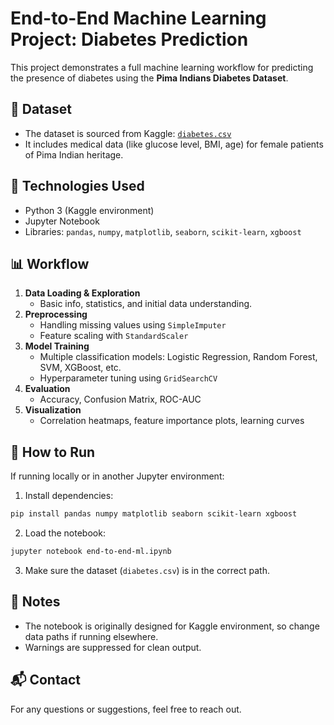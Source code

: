 
# End-to-End Machine Learning Project: Diabetes Prediction

This project demonstrates a full machine learning workflow for predicting the presence of diabetes using the **Pima Indians Diabetes Dataset**.

## 📁 Dataset
- The dataset is sourced from Kaggle: [`diabetes.csv`](https://www.kaggle.com/datasets/uciml/pima-indians-diabetes-database)
- It includes medical data (like glucose level, BMI, age) for female patients of Pima Indian heritage.

## 🔧 Technologies Used
- Python 3 (Kaggle environment)
- Jupyter Notebook
- Libraries: `pandas`, `numpy`, `matplotlib`, `seaborn`, `scikit-learn`, `xgboost`

## 📊 Workflow
1. **Data Loading & Exploration**
   - Basic info, statistics, and initial data understanding.
2. **Preprocessing**
   - Handling missing values using `SimpleImputer`
   - Feature scaling with `StandardScaler`
3. **Model Training**
   - Multiple classification models: Logistic Regression, Random Forest, SVM, XGBoost, etc.
   - Hyperparameter tuning using `GridSearchCV`
4. **Evaluation**
   - Accuracy, Confusion Matrix, ROC-AUC
5. **Visualization**
   - Correlation heatmaps, feature importance plots, learning curves

## 🚀 How to Run
If running locally or in another Jupyter environment:
1. Install dependencies:
```bash
pip install pandas numpy matplotlib seaborn scikit-learn xgboost
```
2. Load the notebook:
```bash
jupyter notebook end-to-end-ml.ipynb
```
3. Make sure the dataset (`diabetes.csv`) is in the correct path.

## 📌 Notes
- The notebook is originally designed for Kaggle environment, so change data paths if running elsewhere.
- Warnings are suppressed for clean output.

## 📬 Contact
For any questions or suggestions, feel free to reach out.

